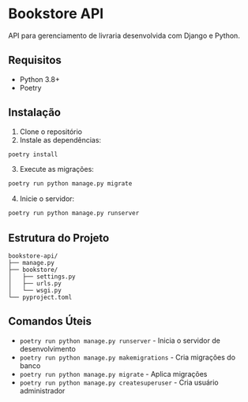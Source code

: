 # Bookstore API

API para gerenciamento de livraria desenvolvida com Django e Python.

## Requisitos

- Python 3.8+
- Poetry

## Instalação

1. Clone o repositório
2. Instale as dependências:
```bash
poetry install
```

3. Execute as migrações:
```bash
poetry run python manage.py migrate
```

4. Inicie o servidor:
```bash
poetry run python manage.py runserver
```

## Estrutura do Projeto

```
bookstore-api/
├── manage.py
├── bookstore/
│   ├── settings.py
│   ├── urls.py
│   └── wsgi.py
└── pyproject.toml
```

## Comandos Úteis

- `poetry run python manage.py runserver` - Inicia o servidor de desenvolvimento
- `poetry run python manage.py makemigrations` - Cria migrações do banco
- `poetry run python manage.py migrate` - Aplica migrações
- `poetry run python manage.py createsuperuser` - Cria usuário administrador